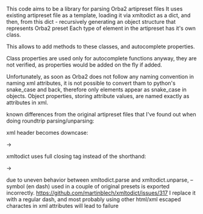 

This code aims to be a library for parsing Orba2 artipreset files
It uses existing artipreset file as a template, loading it via xmltodict as a dict, and 
then, from this dict - recursively generating an object structure that represents Orba2 preset
Each type of element in the artipreset has it's own class.

This allows to add  methods to these classes, and autocomplete properties.

Class properties are used only for autocomplete functions anyway,  they are not verified, as properties would be added on the fly if added.

Unfortunately, as soon as Orba2 does not follow any naming convention in naming xml attributes,
it is not possible to convert tham to python's snake_case and back,  therefore only elements appear as snake_case in objects.
Object properties, storing attribute values, are named exactly as attributes in xml.



known differences from the original artipreset files
that I've found out when doing roundtrip parsing/unparsing:

 xml header  becomes  downcase:   

<?xml version="1.0" encoding="UTF-8"?>     
->  
<?xml version="1.0" encoding="utf-8"?>

xmltodict uses full closing tag instead of the shorthand:

<PatternEntry name="" patternData="" patternDuration="0"/> 
  -> 
<PatternEntry name="" patternData="" patternDuration="0"></PatternEntry>


due to uneven behavior between xmltodict.parse and xmltodict.unparse,
&#8211; symbol (en dash) used in a couple of original presets is exported incorrectly.
https://github.com/martinblech/xmltodict/issues/317
I replace it with a regular dash, and most probably using other html/xml escaped charactes in xml attributes will lead to failure

